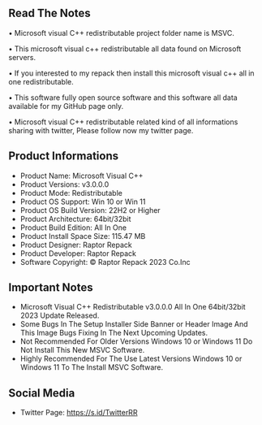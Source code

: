 Read The Notes
--------------

• Microsoft visual C++ redistributable project folder name  is MSVC.

• This microsoft visual c++ redistributable all data found on Microsoft servers.

• If you interested to my repack then install this microsoft visual c++ all in one redistributable.

• This software fully open source software and this software all data available for my GitHub page only.

• 
Microsoft visual C++ redistributable related kind of all informations sharing with twitter, Please follow now my twitter page.

Product Informations
--------------------
- Product Name: Microsoft Visual C++
- Product Versions: v3.0.0.0
- Product Mode: Redistributable
- Product OS Support: Win 10 or Win 11
- Product OS Build Version: 22H2 or Higher
- Product Architecture: 64bit/32bit
- Product Build Edition: All In One
- Product Install Space Size: 115.47 MB
- Product Designer: Raptor Repack
- Product Developer: Raptor Repack
- Software Copyright: © Raptor Repack 2023 Co.Inc

Important Notes
---------------
- Microsoft Visual C++ Redistributable v3.0.0.0 All In One 64bit/32bit 2023 Update Released.
- Some Bugs In The Setup Installer Side Banner or Header Image And This Image Bugs Fixing In The Next Upcoming Updates.
- Not Recommended For Older Versions Windows 10 or Windows 11 Do Not Install This New MSVC Software.
- Highly Recommended For The Use Latest Versions Windows 10 or Windows 11 To The Install MSVC Software.

Social Media
------------
- Twitter Page: https://s.id/TwitterRR
